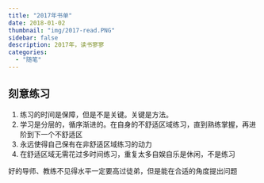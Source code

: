 ```yaml
---
title: "2017年书单"
date: 2018-01-02
thumbnail: "img/2017-read.PNG"
sidebar: false
description: 2017年，读书寥寥
categories:
  - "随笔"
---
```



## 刻意练习

1. 练习的时间是保障，但是不是关键。关键是方法。
2. 学习是分层的，循序渐进的。在自身的不舒适区域练习，直到熟练掌握，再进阶到下一个不舒适区
3. 永远使得自己保有在非舒适区域练习的动力
4. 在舒适区域无需花过多时间练习，重复太多自娱自乐是休闲，不是练习

好的导师、教练不见得水平一定要高过徒弟，但是能在合适的角度提出问题